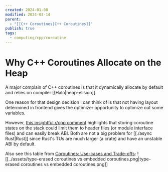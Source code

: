 ```yaml
---
created: 2024-01-08
modified: 2024-03-14
parent:
  - "[[C++ Coroutines|C++ Coroutines]]"
publish: true
tags:
  - computing/cpp/coroutine
---
```


# Why C++ Coroutines Allocate on the Heap
A major complain of C++ coroutines is that it dynamically allocate by default and relies on compiler [[Halo|heap-elision]].

One reason for that design decision I can think of is that not having layout determined in frontend gives the optimizer opportunity to optimize out some variables.

However, [this insightful r/cpp comment](https://www.reddit.com/r/cpp/comments/18b8zpy/comment/kc4s7lj/) highlights that storing coroutine states on the stack could limit them to header files (or module interface files) and can easily break ABI. Both are not a big problem for [[./async Rust|Rust]] since Rust's TUs are much larger (a crate) and have an unstable ABI by default.

Also see this table from [Coroutines: Use-cases and Trade-offs](https://www.open-std.org/jtc1/sc22/wg21/docs/papers/2019/p1493r0.pdf):
![[../assets/type-erased coroutines vs embedded coroutines.png|type-erased coroutines vs embedded coroutines.png]]